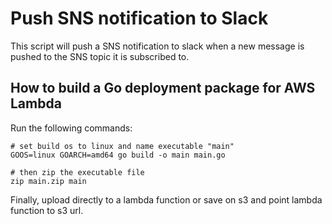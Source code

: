 # Push SNS notification to Slack

This script will push a SNS notification to slack when a new message is pushed to the SNS topic it is subscribed to.

## How to build a Go deployment package for AWS Lambda

Run the following commands:

```
# set build os to linux and name executable "main"
GOOS=linux GOARCH=amd64 go build -o main main.go

# then zip the executable file
zip main.zip main
```

Finally, upload directly to a lambda function or save on s3 and point lambda function to s3 url.
